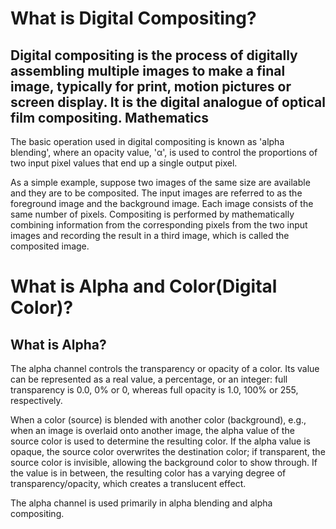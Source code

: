 What is Digital Compositing?
========================
Digital compositing is the process of digitally assembling multiple images to make a final image, typically for print, motion pictures or screen display. It is the digital analogue of optical film compositing.
Mathematics
-----------
The basic operation used in digital compositing is known as 'alpha blending', where an opacity value, 'α', is used to control the proportions of two input pixel values that end up a single output pixel.

As a simple example, suppose two images of the same size are available and they are to be composited. The input images are referred to as the foreground image and the background image. Each image consists of the same number of pixels. Compositing is performed by mathematically combining information from the corresponding pixels from the two input images and recording the result in a third image, which is called the composited image.









What is Alpha and Color(Digital Color)?
====================================
What is Alpha?
-------------
The alpha channel controls the transparency or opacity of a color. Its value can be represented as a real value, a percentage, or an integer: full transparency is 0.0, 0% or 0, whereas full opacity is 1.0, 100% or 255, respectively.

When a color (source) is blended with another color (background), e.g., when an image is overlaid onto another image, the alpha value of the source color is used to determine the resulting color. If the alpha value is opaque, the source color overwrites the destination color; if transparent, the source color is invisible, allowing the background color to show through. If the value is in between, the resulting color has a varying degree of transparency/opacity, which creates a translucent effect.

The alpha channel is used primarily in alpha blending and alpha compositing.
